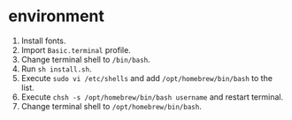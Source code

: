 # environment

1. Install fonts.
2. Import `Basic.terminal` profile.
3. Change terminal shell to `/bin/bash`.
4. Run `sh install.sh`.
5. Execute `sudo vi /etc/shells` and add `/opt/homebrew/bin/bash` to the list.
6. Execute `chsh -s /opt/homebrew/bin/bash username` and restart terminal.
7. Change terminal shell to `/opt/homebrew/bin/bash`.
